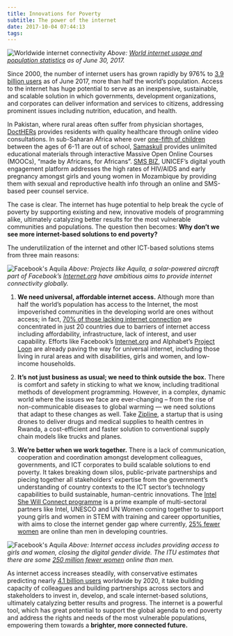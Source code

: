 ```yaml
---
title: Innovations for Poverty
subtitle: The power of the internet
date: 2017-10-04 07:44:13
tags:
---
```

![Worldwide internet connectivity](/img/2017-10-04-world-internet-access.png)
*Above: [World internet usage and population statistics](http://www.internetworldstats.com/stats.htm) as of June 30, 2017.*

Since 2000, the number of internet users has grown rapidly by 976% to [3.9 billion users](http://www.itu.int/en/ITU-D/Statistics/Pages/facts/default.aspx) as of June 2017, more than half the world’s population. Access to the internet has huge potential to serve as an inexpensive, sustainable, and scalable solution in which governments, development organizations, and corporates can deliver information and services to citizens, addressing prominent issues including nutrition, education, and health.

In Pakistan, where rural areas often suffer from physician shortages, [DoctHERs](http://www.docthers.com/) provides residents with quality healthcare through online video consultations. In sub-Saharan Africa where over [one-fifth of children](http://uis.unesco.org/en/news/263-million-children-and-youth-are-out-school) between the ages of 6-11 are out of school, [Samaskull](http://www.samaskull.com/) provides unlimited educational materials through interactive Massive Open Online Courses (MOOCs), “made by Africans, for Africans”. [SMS BIZ](https://www.youtube.com/watch?v=K1-ulrLjt0E), UNICEF’s digital youth engagement platform addresses the high rates of HIV/AIDS and early pregnancy amongst girls and young women in Mozambique by providing them with sexual and reproductive health info through an online and SMS-based peer counsel service.

The case is clear. The internet has huge potential to help break the cycle of poverty by supporting existing and new, innovative models of programming alike, ultimately catalyzing better results for the most vulnerable communities and populations. The question then becomes: **Why don’t we see more internet-based solutions to end poverty?**

The underutilization of the internet and other ICT-based solutions stems from three main reasons:
        
![Facebook's Aquila](/img/2017-10-04-aquila.jpeg)
*Above: Projects like Aquila, a solar-powered aircraft part of Facebook’s [Internet.org](https://info.internet.org/en/) have ambitious aims to provide internet connectivity globally.*

1. **We need universal, affordable internet access.** Although more than half the world’s population has access to the Internet, the most impoverished communities in the developing world are ones without access; in fact, [70% of those lacking internet connection](https://www.brookings.edu/blog/techtank/2014/12/10/barriers-to-universal-internet-access/) are concentrated in just 20 countries due to barriers of internet access including affordability, infrastructure, lack of interest, and user capability. Efforts like Facebook’s [Internet.org](https://info.internet.org/en/) and Alphabet’s [Project Loon](https://x.company/loon/) are already paving the way for universal internet, including those living in rural areas and with disabilities, girls and women, and low-income households.

2. **It’s not just business as usual; we need to think outside the box.** There is comfort and safety in sticking to what we know, including traditional methods of development programming. However, in a complex, dynamic world where the issues we face are ever-changing – from the rise of non-communicable diseases to global warming — we need solutions that adapt to these changes as well. Take [Zipline](https://www.theverge.com/2016/4/5/11367274/zipline-drone-delivery-rwanda-medicine-blood), a startup that is using drones to deliver drugs and medical supplies to health centres in Rwanda, a cost-efficient and faster solution to conventional supply chain models like trucks and planes.

3. **We’re better when we work together.** There is a lack of communication, cooperation and coordination amongst development colleagues, governments, and ICT corporates to build scalable solutions to end poverty. It takes breaking down silos, public-private partnerships and piecing together all stakeholders’ expertise from the government’s understanding of country contexts to the ICT sector’s technology capabilities to build sustainable, human-centric innovations. The [Intel She Will Connect programme](http://www.unesco.org/new/en/unesco/themes/icts/m4ed/mobile-learning-week/symposium/collaboration-for-africa-public-private-partnerships-for-success/) is a prime example of multi-sectoral partners like Intel, UNESCO and UN Women coming together to support young girls and women in STEM with training and career opportunities, with aims to close the internet gender gap where currently, [25% fewer women](http://www.unesco.org/new/en/unesco/themes/icts/m4ed/mobile-learning-week/symposium/collaboration-for-africa-public-private-partnerships-for-success/) are online than men in developing countries.

![Facebook's Aquila](/img/2017-10-04-intel-women.jpg)
*Above: Internet access includes providing access to girls and women, closing the digital gender divide. The ITU estimates that there are some [250 million fewer women](http://www.unwomen.org/en/news/stories/2016/9/press-release-itu-and-un-women-announce-global-partnership-for-gender-equality-in-the-digital-age) online than men.*

As internet access increases steadily, with conservative estimates predicting nearly [4.1 billion users](http://www.gemalto.com/review/Pages/infographic-the-number-of-internet-users-by-2020.aspx) worldwide by 2020, it take building capacity of colleagues and building partnerships across sectors and stakeholders to invest in, develop, and scale internet-based solutions, ultimately catalyzing better results and progress. The internet is a powerful tool, which has great potential to support the global agenda to end poverty and address the rights and needs of the most vulnerable populations, empowering them towards a **brighter, more connected future.**